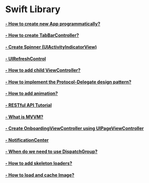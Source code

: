 # Swift Library

#### <a href="https://github.com/MityaKimchanskii/Spotify_API/tree/main/NoStoryboard">- How to create new App programmatically? </a>
#### <a href="https://github.com/MityaKimchanskii/Spotify_API/tree/main/TabBarController">- How to create TabBarController? </a>
#### <a href="https://github.com/MityaKimchanskii/Spotify_API/tree/main/SpinnerUIActivityIndicatorView">- Create Spinner (UIActivityIndicatorView) </a>
#### <a href="https://github.com/MityaKimchanskii/Spotify_API/tree/main/RefreshControl">- UIRefreshControl </a>
#### <a href="https://github.com/MityaKimchanskii/Spotify_API/tree/main/Add_Child_Class_to_ViewController">- How to add child ViewController? </a>
#### <a href="https://github.com/MityaKimchanskii/Spotify_API/tree/main/ProtocolDelegateButtonTapped">- How to implement the Protocol-Delegate design pattern? </a>
#### <a href="https://github.com/MityaKimchanskii/Spotify_API/tree/main/Simple_Animation">- How to add animation? </a>
#### <a href="https://github.com/MityaKimchanskii/Spotify_API/tree/main/RestAPI">- RESTful API Tutorial</a>
#### <a href="https://github.com/MityaKimchanskii/Spotify_API/tree/main/MVVMExample">- What is MVVM? </a>
#### <a href="https://github.com/MityaKimchanskii/Spotify_API/tree/main/UIPageViewControllerExample">- Create OnboardingViewController using UIPageViewController </a>
#### <a href="https://github.com/MityaKimchanskii/Spotify_API/tree/main/NotificationCenter">- NotificationCenter </a>
#### <a href="https://github.com/MityaKimchanskii/Spotify_API/tree/main/DispatchGroup">- When do we need to use DispatchGroup? </a>
#### <a href="https://github.com/MityaKimchanskii/Spotify_API/tree/main/Skeleton">- How to add skeleton loaders? </a>
#### <a href="https://github.com/MityaKimchanskii/Spotify_API/tree/main/ImageLoader">- How to load and cache Image? </a>


